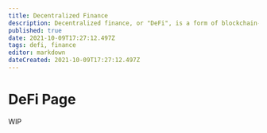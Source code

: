 ```yaml
---
title: Decentralized Finance
description: Decentralized finance, or "DeFi", is a form of blockchain-based finance that provides traditional products without relying on central financial intermediaries such as banks.
published: true
date: 2021-10-09T17:27:12.497Z
tags: defi, finance
editor: markdown
dateCreated: 2021-10-09T17:27:12.497Z
---
```


# DeFi Page 

WIP